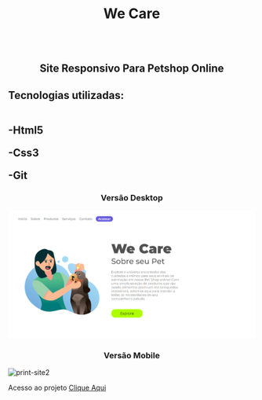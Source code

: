 <h1 align="center"> We Care</h1>
<br>
<br>
<h2 align="center">Site Responsivo Para Petshop Online</h2>

<h2>Tecnologias utilizadas:
 <br> <br>
  <p>-Html5</p>
  <p>-Css3</p>
  <p>-Git</p>
</h2>

<h3 align="center"> Versão Desktop</h3>

<img src="https://github.com/EvertonDepla/We-Care/blob/master/assets/we%20care%20desktop.PNG?raw=true" alt="print-site1">

<h3 align="center"> Versão Mobile</h3>

<img src="" alt="print-site2" width="400px">
 <p>

Acesso ao projeto <a href="">Clique Aqui <a>
  
 </p>
